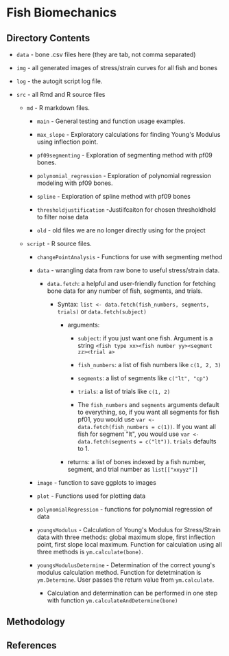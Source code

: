 # Fish Biomechanics

## Directory Contents

-   `data` - bone .csv files here (they are tab, not comma separated)

-   `img` - all generated images of stress/strain curves for all fish and bones

-   `log` - the autogit script log file.

-   `src` - all Rmd and R source files

    -   `md` - R markdown files.

        -   `main` - General testing and function usage examples.

        -   `max_slope` - Exploratory calculations for finding Young's Modulus using inflection point.
        
        -   `pf09segmenting` - Exploration of segmenting method with pf09 bones.

        -   `polynomial_regression` - Exploration of polynomial regression modeling with pf09 bones.

        -   `spline` - Exploration of spline method with pf09 bones

        -   `thresholdjustification` -Justiifcaiton for chosen thresholdhold to filter noise data
        
         - `old` - old files we are no longer directly using for the project

    -   `script` - R source files.

        -   `changePointAnalysis` - Functions for use with segmenting method

        -   `data` - wrangling data from raw bone to useful stress/strain data.

            -   `data.fetch`: a helpful and user-friendly function for fetching bone data for any number of fish, segments, and trials.

                -   Syntax: `list <- data.fetch(fish_numbers, segments, trials)` or `data.fetch(subject)`

                    -   arguments:

                        -   `subject`: if you just want one fish. Argument is a string `<fish type xx><fish number yy><segment zz><trial a>`

                        -   `fish_numbers`: a list of fish numbers like `c(1, 2, 3)`

                        -   `segments`: a list of segments like `c("lt", "cp")`

                        -   `trials`: a list of trials like `c(1, 2)`

                        -   The `fish_numbers` and `segments` arguments default to everything, so, if you want all segments for fish pf01, you would use `var <- data.fetch(fish_numbers = c(1))`. If you want all fish for segment "lt", you would use `var <- data.fetch(segments = c("lt"))`. `trials` defaults to 1.

                    -   returns: a list of bones indexed by a fish number, segment, and trial number as `list[["xxyyz"]]`
            
        -   `image` - function to save ggplots to images

        -   `plot` - Functions used for plotting data

        -   `polynomialRegression` - functions for polynomial regression of data

        -   `youngsModulus` - Calculation of Young's Modulus for Stress/Strain data with three methods: global maximum slope, first inflection point, first slope local maximum. Function for calculation using all three methods is `ym.calculate(bone)`. 

        -   `youngsModulusDetermine` - Determination of the correct young's modulus calculation method. Function for detetmination is `ym.Determine`. User passes the return value from `ym.calculate`.
        
            - Calculation and determination can be performed in one step with function `ym.calculateAndDetermine(bone)`

## Methodology

## References
